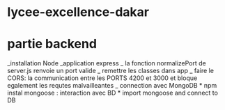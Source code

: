 # lycee-excellence-dakar



# partie backend

_installation Node
_application express
_ la fonction normalizePort de server.js renvoie un port valide
_ remettre les classes dans app
_ faire le CORS: la communication entre les PORTS 4200 et 3000 et bloque egalement les requtes malvailleantes
_ connection avec MongoDB 
    * npm instal mongoose : interaction avec BD
    * import mongoose and connect to DB 
